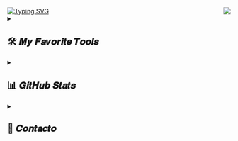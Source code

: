 <img align="right" src="https://visitor-badge.laobi.icu/badge?page_id=Daesar04.Daesar04"/>

<a href="#">
  <img src="https://readme-typing-svg.demolab.com?font=Permanent+Marker&size=35&pause=1000&color=F7F7F7&background=FFFFFF00&width=435&lines=%F0%9F%91%8B+%C2%A1Hola!+Soy+David+%F0%9F%91%8B" alt="Typing SVG" />
</a>

<details> 
  <summary><h2>🛠️ 𝑴𝒚 𝑭𝒂𝒗𝒐𝒓𝒊𝒕𝒆 𝑻𝒐𝒐𝒍𝒔</h2></summary>

  <h3>👨‍💻 𝑷𝒓𝒐𝒈𝒓𝒂𝒎𝒎𝒊𝒏𝒈 𝒂𝒏𝒅 𝑴𝒂𝒓𝒌𝒖𝒑 𝑳𝒂𝒏𝒈𝒖𝒂𝒈𝒆𝒔</h3>
  <p>
      <a href="#"><img alt="C" src="https://custom-icon-badges.demolab.com/badge/C-03599C.svg?logo=c-in-hexagon&logoColor=white"></a>
      <a href="#"><img alt="C++" src="https://custom-icon-badges.demolab.com/badge/C++-9C033A.svg?logo=cpp2&logoColor=white"></a>
      <a href="#"><img alt="C#" src="https://custom-icon-badges.demolab.com/badge/C%23-68217A.svg?logo=cs2&logoColor=white"></a>
      <a href="#"><img alt="CSS" src="https://img.shields.io/badge/CSS-1572B6.svg?logo=css3&logoColor=white"></a>
      <a href="#"><img alt="HTML" src="https://img.shields.io/badge/HTML-E34F26.svg?logo=html5&logoColor=white"></a>
      <a href="#"><img alt="CSS" src="https://img.shields.io/badge/CSS-1572B6.svg?logo=css3&logoColor=white"></a>
      <a href="#"><img alt="Java" src="https://custom-icon-badges.demolab.com/badge/Java-007396.svg?logo=java&logoColor=white"></a>
      <a href="#"><img alt="Python" src="https://img.shields.io/badge/Python-14354C.svg?logo=python&logoColor=white"></a>
      <a href="#"><img alt="SQL" src="https://custom-icon-badges.demolab.com/badge/SQL-025E8C.svg?logo=database&logoColor=white"></a>
      <a href="#"><img alt="TypeScript" src="https://img.shields.io/badge/TypeScript-007ACC.svg?logo=typescript&logoColor=white"></a>
      <a href="#"><img alt="GraphQL" src="https://img.shields.io/badge/GraphQL-E10098.svg?logo=graphql&logoColor=white"></a>
      <a href="#"><img alt="Apollo Server" src="https://img.shields.io/badge/Apollo%20Server-311C87.svg?logo=apollographql&logoColor=white"></a>
      <a href="#"><img alt="Deno JS" src="https://img.shields.io/badge/Deno-000000.svg?logo=deno&logoColor=white"></a>
      <a href="#"><img alt="NPM" src="https://img.shields.io/badge/NPM-CB3837.svg?logo=npm&logoColor=white"></a>
  </p>

  <h3>🧰 𝑭𝒓𝒂𝒎𝒆𝒘𝒐𝒓𝒌𝒔 𝒂𝒏𝒅 𝑳𝒊𝒃𝒓𝒂𝒓𝒊𝒆𝒔</h3>
  <p>
      <a href="#"><img alt="Qt" src="https://img.shields.io/badge/Qt-41CD52.svg?logo=qt&logoColor=white"></a>
      <a href="#"><img alt="Arduino" src="https://img.shields.io/badge/-Arduino-00979D?logo=Arduino&logoColor=white"></a>
      <a href="#"><img alt="Discord.py" src="https://custom-icon-badges.demolab.com/badge/Discord.py-0d1620.svg?logo=dpy"></a>
      <a href="#"><img alt="GitHub Actions" src="https://img.shields.io/badge/GitHub%20Actions-2671E5.svg?logo=github%20actions&logoColor=white"></a>
  </p>

  <h3>🗄️ 𝑫𝒂𝒕𝒂𝒃𝒂𝒔𝒆𝒔 𝒂𝒏𝒅 𝑪𝒍𝒐𝒖𝒅 𝑯𝒐𝒔𝒕𝒊𝒏𝒈</h3>
  <p>
      <a href="#"><img alt="MongoDB" src="https://img.shields.io/badge/MongoDB-47A248.svg?logo=mongodb&logoColor=white"></a>
      <a href="#"><img alt="MySQL" src="https://img.shields.io/badge/MySQL-4479A1.svg?logo=mysql&logoColor=white"></a>
      <a href="#"><img alt="Oracle" src ="https://img.shields.io/badge/Oracle-F00000.svg?logo=oracle&logoColor=white"></a>
      <a href="#"><img alt="GitHub Pages" src="https://img.shields.io/badge/GitHub%20Pages-327FC7.svg?logo=github&logoColor=white"></a>
      <a href="#"><img alt="Notion" src="https://img.shields.io/badge/Notion-010101.svg?logo=notion&logoColor=white"></a>
  </p>

  <h3>💻 𝑺𝒐𝒇𝒕𝒘𝒂𝒓𝒆 𝒂𝒏𝒅 𝑻𝒐𝒐𝒍𝒔</h3>
  <p>
      <a href="#"><img alt="Adobe" src="https://img.shields.io/badge/Adobe-FF0000.svg?logo=adobe&logoColor=white"></a>
      <a href="#"><img alt="Cisco" src="https://img.shields.io/badge/Cisco-1BA0D7.svg?logo=cisco&logoColor=white"></a>
      <a href="#"><img alt="Confluence" src="https://img.shields.io/badge/Confluence-172B4D.svg?logo=confluence&logoColor=white"></a>
      <a href="#"><img alt="Jira" src="https://img.shields.io/badge/Jira-0052CC.svg?logo=jira&logoColor=white"></a>
      <a href="#"><img alt="Discord" src="https://img.shields.io/badge/-Discord-5865F2.svg?logo=discord&logoColor=white"></a>
      <a href="#"><img alt="Git" src="https://img.shields.io/badge/Git-F05033.svg?logo=git&logoColor=white"></a>
      <a href="#"><img alt="GitHub" src="https://img.shields.io/badge/GitHub-181717.svg?logo=github&logoColor=white"></a>
      <a href="#"><img alt="Google Sheets" src="https://img.shields.io/badge/Sheets-34A853.svg?logo=google%20sheets&logoColor=white"></a>
      <a href="#"><img alt="OBS Studio" src="https://img.shields.io/badge/-OBS-302E31?logo=obs-studio&logoColor=white"></a>
      <a href="#"><img alt="Postman" src="https://img.shields.io/badge/Postman-FF6C37?logo=postman&logoColor=white"></a>
      <a href="#"><img alt="Stack Overflow" src="https://img.shields.io/badge/-Stack%20Overflow-FE7A16?logo=stack-overflow&logoColor=white"></a>
      <a href="#"><img alt="Visual Studio Code" src="https://img.shields.io/badge/Visual%20Studio%20Code-0078d7.svg?logo=visual-studio-code&logoColor=white"></a>
  </p>
</details>
<details> 
  <summary><h2>📊 𝑮𝒊𝒕𝑯𝒖𝒃 𝑺𝒕𝒂𝒕𝒔</h2></summary>
      <img src="https://github-readme-stats.vercel.app/api?username=Daesar04&theme=ambient_gradient&hide_border=false&include_all_commits=true&count_private=true" alt="GitHub Stats"><br>
      <img src="https://github-readme-stats.vercel.app/api/top-langs/?username=Daesar04&theme=ambient_gradient&hide_border=false&include_all_commits=true&count_private=true&layout=compact" alt="Top Languages">
      <h2>🖁 𝑻𝒐𝒑 𝑪𝒐𝒏𝒕𝒓𝒊𝒃𝒖𝒕𝒆𝒅 𝑹𝒆𝒑𝒐</h2>
      <img src="https://github-contributor-stats.vercel.app/api?username=Daesar04&limit=5&theme=ambient_gradient&combine_all_yearly_contributions=true" alt="Top Contributed Repo">
      <h2>✍️ 𝑹𝒂𝒏𝒅𝒐𝒎 𝑫𝒆𝒗 𝑸𝒖𝒐𝒕𝒆</h2>
      <img src="https://quotes-github-readme.vercel.app/api?type=horizontal&theme=radical" alt="Random Dev Quote">
      <hr>
</details>
<details> 
<summary><h2>📲 𝑪𝒐𝒏𝒕𝒂𝒄𝒕𝒐</h2></summary>
<p>
  <a href="https://www.linkedin.com/in/davidescribanoarias/" target="_blank">
    <img src="https://cdn.jsdelivr.net/gh/devicons/devicon/icons/linkedin/linkedin-original.svg" alt="LinkedIn" width="35" height="35">
  </a>
</p>
</details>
